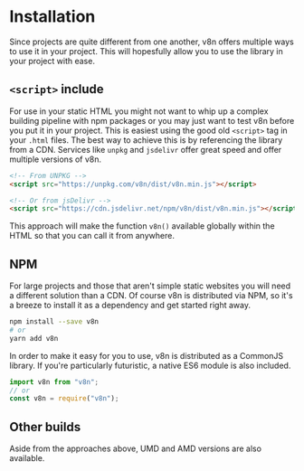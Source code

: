 # Installation

Since projects are quite different from one another, v8n offers multiple ways to
use it in your project. This will hopesfully allow you to use the library in
your project with ease.

## `<script>` include

For use in your static HTML you might not want to whip up a complex building
pipeline with npm packages or you may just want to test v8n before you put it
in your project. This is easiest using the good old `<script>` tag in your
`.html` files. The best way to achieve this is by referencing the library from
a CDN. Services like `unpkg` and `jsdelivr` offer great speed and offer
multiple versions of v8n.

```html
<!-- From UNPKG -->
<script src="https://unpkg.com/v8n/dist/v8n.min.js"></script>

<!-- Or from jsDelivr -->
<script src="https://cdn.jsdelivr.net/npm/v8n/dist/v8n.min.js"></script>
```

This approach will make the function `v8n()` available globally within the HTML
so that you can call it from anywhere.

## NPM

For large projects and those that aren't simple static websites you will need
a different solution than a CDN. Of course v8n is distributed via NPM, so it's
a breeze to install it as a dependency and get started right away.

```bash
npm install --save v8n
# or
yarn add v8n
```

In order to make it easy for you to use, v8n is distributed as a CommonJS
library. If you're particularly futuristic, a native ES6 module is also
included.

```js
import v8n from "v8n";
// or
const v8n = require("v8n");
```

## Other builds

Aside from the approaches above, UMD and AMD versions are also available.

